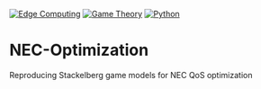 [![Edge Computing](https://img.shields.io/badge/Research-Edge_Computing-blue)]()
[![Game Theory](https://img.shields.io/badge/focus-Game_Theory-green)]()
[![Python](https://img.shields.io/badge/Code-Python-yellow)]()

# NEC-Optimization
Reproducing Stackelberg game models for NEC QoS optimization
